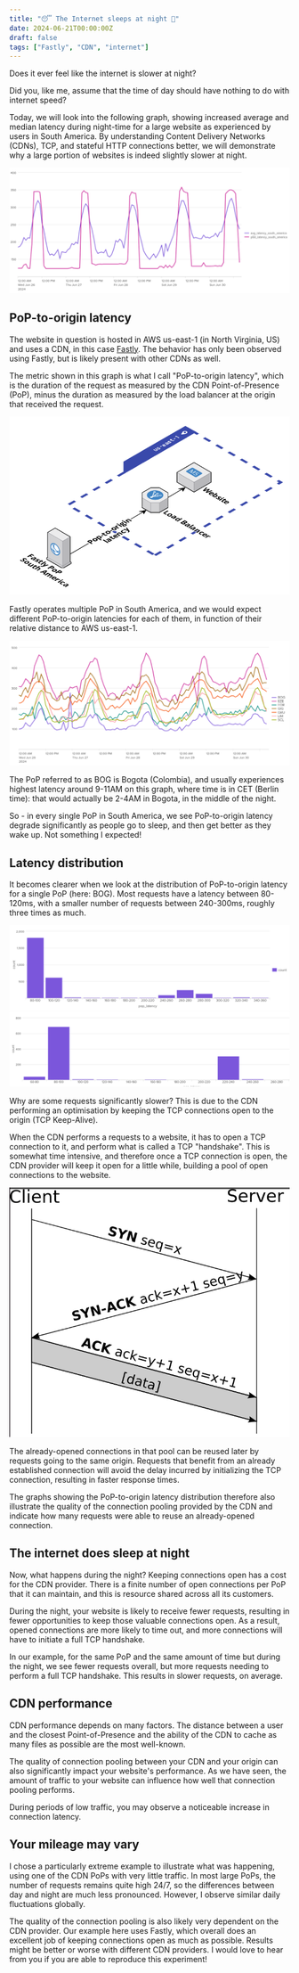 ```yaml
---
title: "😴 The Internet sleeps at night 🌙"
date: 2024-06-21T00:00:00Z
draft: false
tags: ["Fastly", "CDN", "internet"]
---
```

Does it ever feel like the internet is slower at night?

Did you, like me, assume that the time of day should have nothing to do
with internet speed?

Today, we will look into the following graph, showing increased average
and median latency during night-time for a large website as experienced by
users in South America. By understanding Content Delivery Networks (CDNs),
TCP, and stateful HTTP connections better, we will demonstrate why a large
portion of websites is indeed slightly slower at night.

![PoP to origin latency, South America](/assets/latency_south_america_light.png "Average and Median Latency from South America (ms)")


## PoP-to-origin latency

The website in question is hosted in AWS us-east-1 (in North
Virginia, US) and uses a CDN, in this case [Fastly](https://www.fastly.com).
The behavior has only been observed using Fastly, but is likely present with
other CDNs as well.

The metric shown in this graph is what I call "PoP-to-origin latency", which is
the duration of the request as measured by the CDN Point-of-Presence (PoP),
minus the duration as measured by the load balancer at the origin that received
the request.

![PoP to origin latency](/assets/pop-to-origin-latency.png "PoP to origin latency")

Fastly operates multiple PoP in South America, and we would expect different
PoP-to-origin latencies for each of them, in function of their relative distance
to AWS us-east-1.

![Average PoP-to-origin latency by PoP](/assets/pop-to-origin-latency-by-pop.png "Average PoP-to-origin latency by PoP in South America (ms)")


The PoP referred to as BOG is Bogota (Colombia), and usually experiences
highest latency around 9-11AM on this graph, where time is in CET (Berlin
time): that would actually be 2-4AM in Bogota, in the middle of the night.

So - in every single PoP in South America, we see PoP-to-origin latency degrade
significantly as people go to sleep, and then get better as they wake up. Not
something I expected!

## Latency distribution

It becomes clearer when we look at the distribution of PoP-to-origin latency
for a single PoP (here: BOG). Most requests have a latency between 80-120ms,
with a smaller number of requests between 240-300ms, roughly three times as
much.

![Number of connections, by PoP-to-origin latency for BOG (day, ms)](/assets/pop-to-origin-latency-distribution.png "Number of connections, by PoP-to-origin latency for BOG (during the day, ms)")
![Number of connections, by PoP-to-origin latency for BOG (night, ms)](/assets/pop-to-origin-latency-distribution-night.png "Number of connections, by PoP-to-origin latency for BOG (during the night, ms)")

Why are some requests significantly slower? This is due to the CDN performing an
optimisation by keeping the TCP connections open to the origin (TCP Keep-Alive).

When the CDN performs a requests to a website, it has to open a TCP connection
to it, and perform what is called a TCP "handshake". This is somewhat time
intensive, and therefore once a TCP connection is open, the CDN provider will keep
it open for a little while, building a pool of open connections to the website.

![TCP connection (Wikipedia, CC-BY-SA-3.0-migrated)](/assets/tcp-handshake.png "TCP connection (Wikipedia, CC-BY-SA-3.0-migrated)")

The already-opened connections in that pool can be reused later by requests
going to the same origin. Requests that benefit from an already established
connection will avoid the delay incurred by initializing the TCP connection,
resulting in faster response times.

The graphs showing the PoP-to-origin latency distribution therefore also
illustrate the quality of the connection pooling provided by the CDN and
indicate how many requests were able to reuse an already-opened connection.


## The internet does sleep at night

Now, what happens during the night? Keeping connections open has a cost for the
CDN provider. There is a finite number of open connections per PoP that it can
maintain, and this is resource shared across all its customers.

During the night, your website is likely to receive fewer requests, resulting
in fewer opportunities to keep those valuable connections open. As a result,
opened connections are more likely to time out, and more connections will have
to initiate a full TCP handshake.

In our example, for the same PoP and the same amount of time but during the
night, we see fewer requests overall, but more requests needing to perform a
full TCP handshake. This results in slower requests, on average.

## CDN performance

CDN performance depends on many factors. The distance between a user and the
closest Point-of-Presence and the ability of the CDN to cache as many files
as possible are the most well-known.

The quality of connection pooling between your CDN and your origin can also
significantly impact your website's performance. As we have seen, the amount
of traffic to your website can influence how well that connection pooling
performs.

During periods of low traffic, you may observe a noticeable increase in
connection latency.

## Your mileage may vary

I chose a particularly extreme example to illustrate what was happening, using
one of the CDN PoPs with very little traffic. In most large PoPs, the number
of requests remains quite high 24/7, so the differences between day and night
are much less pronounced. However, I observe similar daily fluctuations
globally.

The quality of the connection pooling is also likely very dependent on the
CDN provider. Our example here uses Fastly, which overall does an excellent
job of keeping connections open as much as possible. Results might be better
or worse with different CDN providers. I would love to hear from you if you
are able to reproduce this experiment!
